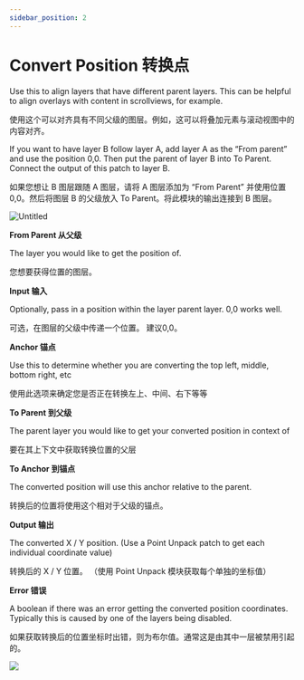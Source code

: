 ```yaml
---
sidebar_position: 2
---
```


# Convert Position 转换点

Use this to align layers that have different parent layers. This can be helpful to align overlays with content in scrollviews, for example.

使用这个可以对齐具有不同父级的图层。例如，这可以将叠加元素与滚动视图中的内容对齐。

If you want to have layer B follow layer A, add layer A as the “From parent” and use the position 0,0. Then put the parent of layer B into To Parent. Connect the output of this patch to layer B.

如果您想让 B 图层跟随 A 图层，请将 A 图层添加为 “From Parent” 并使用位置 0,0。然后将图层 B 的父级放入 To Parent。将此模块的输出连接到 B 图层。

![Untitled](https://s3.us-west-2.amazonaws.com/secure.notion-static.com/e418892b-a888-4ff9-bf9a-4e5ff5e6cf19/Untitled.png?X-Amz-Algorithm=AWS4-HMAC-SHA256&X-Amz-Content-Sha256=UNSIGNED-PAYLOAD&X-Amz-Credential=AKIAT73L2G45EIPT3X45%2F20220602%2Fus-west-2%2Fs3%2Faws4_request&X-Amz-Date=20220602T180908Z&X-Amz-Expires=86400&X-Amz-Signature=9fd766a7b19bdb8aa0dacc797af87c16ad95c07006f99b09a60934270789d796&X-Amz-SignedHeaders=host&response-content-disposition=filename%20%3D%22Untitled.png%22&x-id=GetObject)

**From Parent 从父级**

The layer you would like to get the position of.

您想要获得位置的图层。

**Input 输入**

Optionally, pass in a position within the layer parent layer. 0,0 works well.

可选，在图层的父级中传递一个位置。 建议0,0。

**Anchor 锚点**

Use this to determine whether you are converting the top left, middle, bottom right, etc

使用此选项来确定您是否正在转换左上、中间、右下等等

**To Parent 到父级**

The parent layer you would like to get your converted position in context of

要在其上下文中获取转换位置的父层

**To Anchor 到锚点**

The converted position will use this anchor relative to the parent.

转换后的位置将使用这个相对于父级的锚点。

**Output 输出**

The converted X / Y position. (Use a Point Unpack patch to get each individual coordinate value)

转换后的 X / Y 位置。 （使用 Point Unpack 模块获取每个单独的坐标值）

**Error 错误**

A boolean if there was an error getting the converted position coordinates. Typically this is caused by one of the layers being disabled.

如果获取转换后的位置坐标时出错，则为布尔值。通常这是由其中一层被禁用引起的。

![](https://s3.us-west-2.amazonaws.com/secure.notion-static.com/fb2b0ff7-3414-4bee-9990-ad3585a79cb8/Untitled.png?X-Amz-Algorithm=AWS4-HMAC-SHA256&X-Amz-Content-Sha256=UNSIGNED-PAYLOAD&X-Amz-Credential=AKIAT73L2G45EIPT3X45%2F20220602%2Fus-west-2%2Fs3%2Faws4_request&X-Amz-Date=20220602T180916Z&X-Amz-Expires=86400&X-Amz-Signature=f9a1fa0b0927e8d2c8b0c80de1ac37891e6200885ed896b62ad3c259559d5f5c&X-Amz-SignedHeaders=host&response-content-disposition=filename%20%3D%22Untitled.png%22&x-id=GetObject)
